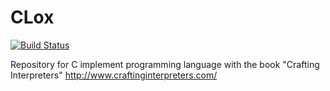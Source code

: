 # CLox

[![Build Status](https://travis-ci.org/yangruihan/clox.svg?branch=master)](https://travis-ci.org/yangruihan/clox)

Repository for C implement programming language with the book "Crafting Interpreters" http://www.craftinginterpreters.com/